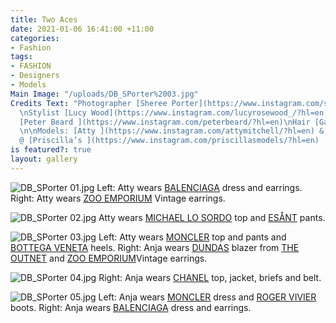 ```yaml
---
title: Two Aces
date: 2021-01-06 16:41:00 +11:00
categories:
- Fashion
tags:
- FASHION
- Designers
- Models
Main Image: "/uploads/DB_SPorter%2003.jpg"
Credits Text: "Photographer [Sheree Porter](https://www.instagram.com/sheree__porter/?hl=en)
  \nStylist [Lucy Wood](https://www.instagram.com/lucyrosewood_/?hl=en)  \nMake-Up
  [Peter Beard ](https://www.instagram.com/peterbeard/?hl=en)\nHair [Gavin Anesbury](https://www.instagram.com/gavinanesburybeauty/?hl=en)
  \n\nModels: [Atty ](https://www.instagram.com/attymitchell/?hl=en) & \n[Anja](https://www.instagram.com/slimejive/?hl=en)
  @ [Priscilla’s ](https://www.instagram.com/priscillasmodels/?hl=en)   \n"
is featured?: true
layout: gallery
---
```


![DB_SPorter 01.jpg](/uploads/DB_SPorter%2001.jpg)
Left: Atty wears [BALENCIAGA](https://www.balenciaga.com/au) dress and earrings. Right: Atty wears [ZOO EMPORIUM](https://www.instagram.com/zooemporiumvintage/?hl=en) Vintage earrings.

![DB_SPorter 02.jpg](/uploads/DB_SPorter%2002.jpg)
Atty wears [MICHAEL LO SORDO](https://www.michaellosordo.com/) top and [ESÅNT](https://esant-esant.com/) pants.

![DB_SPorter 03.jpg](/uploads/DB_SPorter%2003.jpg)
Left: Atty wears [MONCLER](https://www.moncler.com/gb/) top and pants and [BOTTEGA VENETA](https://www.bottegaveneta.com/) heels.
Right: Anja wears [DUNDAS](https://dundasworld.com/) blazer from [THE OUTNET](https://www.theoutnet.com/en-au/) and [ZOO EMPORIUM](https://www.instagram.com/zooemporiumvintage/?hl=en)Vintage earrings.


![DB_SPorter 04.jpg](/uploads/DB_SPorter%2004.jpg)
Right: Anja wears [CHANEL](https://www.chanel.com/au/) top, jacket, briefs and belt. 


![DB_SPorter 05.jpg](/uploads/DB_SPorter%2005.jpg)
Left: Anja wears [MONCLER](https://www.moncler.com/gb/) dress and [ROGER VIVIER](https://www.rogervivier.com/au-en/home/) boots.
Right: Anja wears [BALENCIAGA](https://www.balenciaga.com/au) dress and earrings.


